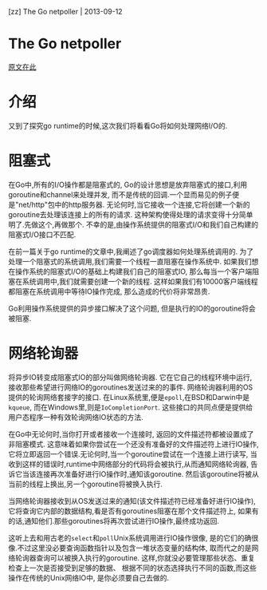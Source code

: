 [zz] The Go netpoller | 2013-09-12
# The Go netpoller

[原文在此](http://morsmachine.dk/netpoller)

# 介绍



又到了探究go runtime的时候,这次我们将看看Go将如何处理网络I/O的.

# 阻塞式



在Go中,所有的I/O操作都是阻塞式的,
Go的设计思想是放弃阻塞式的接口,利用goroutine和channel来处理并发,
而不是传统的回调.一个显而易见的例子便是"net/http"包中的http服务器.
无论何时,当它接收一个连接,它将创建一个新的goroutine去处理该连接上的所有的请求.
这种架构使得处理的请求变得十分简单明了.先做这个,再做那个.
不幸的是,由操作系统提供的阻塞式I/O和我们自己构建的阻塞式I/O接口不匹配.

在前一篇关于go runtime的文章中,我阐述了go调度器如何处理系统调用的.
为了处理一个阻塞式的系统调用,我们需要一个线程一直阻塞在操作系统中.
如果我们想在操作系统的阻塞式I/O的基础上构建我们自己的阻塞式IO,
那么每当一个客户端阻塞在系统调用中,我们就需要创建一个新的线程.
这样如果我们有10000客户端线程都阻塞在系统调用中等待IO操作完成,
那么造成的代价将非常昂贵.

Go利用操作系统提供的异步接口解决了这个问题,
但是执行的IO的goroutine将会被阻塞.

# 网络轮询器



将异步IO转变成阻塞式IO的部分叫做网络轮询器.
它在它自己的线程环境中运行,
接收那些希望进行网络IO的goroutines发送过来的的事件.
网络轮询器利用的OS提供的轮询网络套接字的接口.
在Linux系统里,便是`epoll`,在BSD和Darwin中是`kqueue`,
而在Windows里,则是`IoCompletionPort`.
这些接口的共同点便是提供给用户态程序一种有效轮询网络IO状态的方法.

在Go中无论何时,当你打开或者接收一个连接时,
返回的文件描述符都被设置成了非阻塞模式.
这意味着如果你尝试在一个还没有准备好的文件描述符上进行IO操作,
它将立即返回一个错误.无论何时,当一个goroutine尝试在一个连接上进行读写,
当收到这样的错误时,runtime中网络部分的代码将会被执行,从而通知网络轮询器,
告诉它当该连接再次准备好进行IO操作时,通知该goroutine.
然后该goroutine将被从当前的线程上换出,另一个goroutine将被换入执行.

当网络轮询器接收到从OS发送过来的通知(该文件描述符已经准备好进行IO操作),
它将查询它内部的数据结构,看是否有goroutines阻塞在那个文件描述符上,
如果有的话,通知他们.那些goroutines将再次尝试进行IO操作,最终成功返回.

这听上去和用古老的`select`和`poll`Unix系统调用进行IO操作很像,
是的它们的确很像.不过这里没必要查询函数指针以及包含一堆状态变量的结构体,
取而代之的是网络轮询器查询可以被换入执行的goroutine.
这样,你就没必要管理那些状态、重复检查上一次是否接受到足够的数据、
根据不同的状态选择执行不同的函数,而这些操作在传统的Unix网络IO中,
是你必须要自己去做的.
